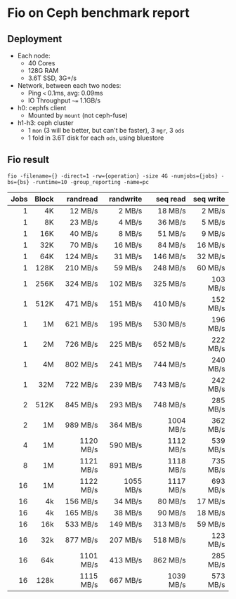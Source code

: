 # Fio on Ceph benchmark report

## Deployment
* Each node:
    * 40 Cores
    * 128G RAM
    * 3.6T SSD, 3G+/s
* Network, between each two nodes:
    * Ping `<` 0.1ms, avg: 0.09ms
    * IO Throughput `~=` 1.1GB/s
* h0: cephfs client
    * Mounted by `mount` (not ceph-fuse)
* h1-h3: ceph cluster
    * 1 `mon` (3 will be better, but can't be faster), 3 `mgr`, 3 `ods`
    * 1 fold in 3.6T disk for each `ods`, using bluestore


## Fio result
```
fio -filename={} -direct=1 -rw={operation} -size 4G -numjobs={jobs} -bs={bs} -runtime=10 -group_reporting -name=pc
```
| Jobs | Block |  randread | randwrite |  seq read |  seq write |
| ---: | ----: | --------: | --------: | --------: | ---------: |
|    1 |    4K |   12 MB/s |    2 MB/s |   18 MB/s |     2 MB/s |
|    1 |    8K |   23 MB/s |    4 MB/s |   36 MB/s |     5 MB/s |
|    1 |   16K |   40 MB/s |    8 MB/s |   51 MB/s |     9 MB/s |
|    1 |   32K |   70 MB/s |   16 MB/s |   84 MB/s |    16 MB/s |
|    1 |   64K |  124 MB/s |   31 MB/s |  146 MB/s |    32 MB/s |
|    1 |  128K |  210 MB/s |   59 MB/s |  248 MB/s |    60 MB/s |
|    1 |  256K |  324 MB/s |  102 MB/s |  325 MB/s |   103 MB/s |
|    1 |  512K |  471 MB/s |  151 MB/s |  410 MB/s |   152 MB/s |
|    1 |    1M |  621 MB/s |  195 MB/s |  530 MB/s |   196 MB/s |
|    1 |    2M |  726 MB/s |  225 MB/s |  652 MB/s |   222 MB/s |
|    1 |    4M |  802 MB/s |  241 MB/s |  744 MB/s |   240 MB/s |
|    1 |   32M |  722 MB/s |  239 MB/s |  743 MB/s |   242 MB/s |
|    2 |  512K |  845 MB/s |  293 MB/s |  748 MB/s |   285 MB/s |
|    2 |    1M |  989 MB/s |  364 MB/s | 1004 MB/s |   362 MB/s |
|    4 |    1M | 1120 MB/s |  590 MB/s | 1112 MB/s |   539 MB/s |
|    8 |    1M | 1121 MB/s |  891 MB/s | 1118 MB/s |   735 MB/s |
|   16 |    1M | 1122 MB/s | 1055 MB/s | 1117 MB/s |   693 MB/s |
|   16 |    4k |  156 MB/s |   34 MB/s |   80 MB/s |    17 MB/s |
|   16 |    4k |  165 MB/s |   38 MB/s |   90 MB/s |    18 MB/s |
|   16 |   16k |  533 MB/s |  149 MB/s |  313 MB/s |    59 MB/s |
|   16 |   32k |  877 MB/s |  207 MB/s |  518 MB/s |   123 MB/s |
|   16 |   64k | 1101 MB/s |  413 MB/s |  862 MB/s |   285 MB/s |
|   16 |  128k | 1115 MB/s |  667 MB/s | 1039 MB/s |   573 MB/s |

